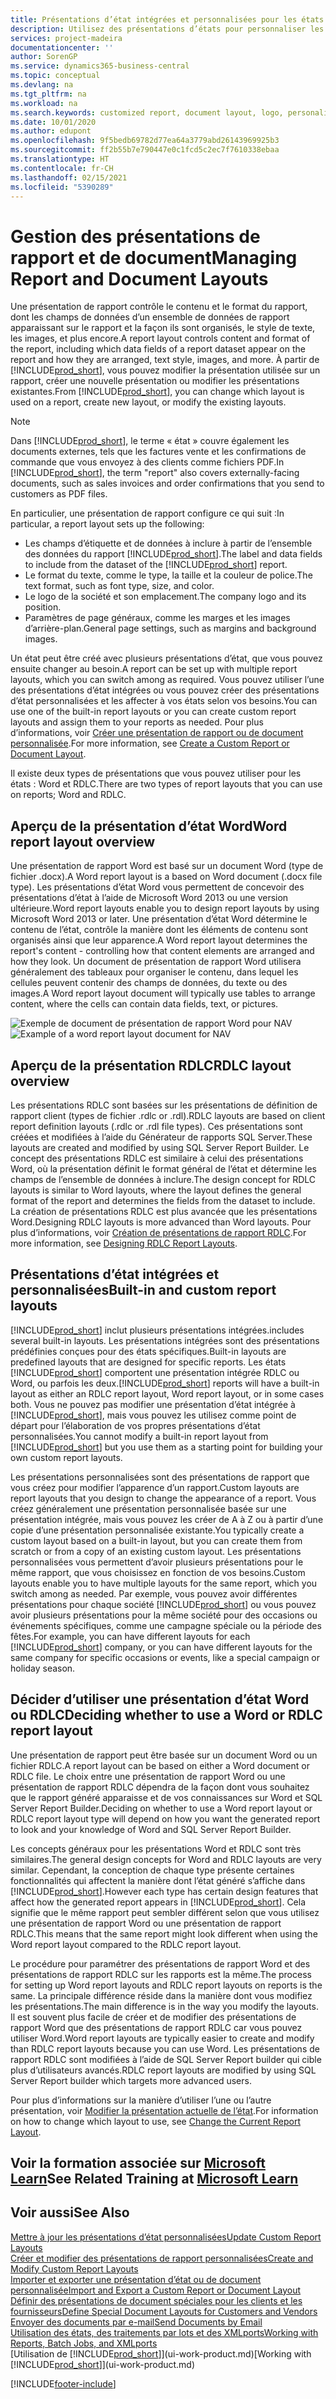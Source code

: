 ```yaml
---
title: Présentations d’état intégrées et personnalisées pour les états et les documents | Microsoft Docs
description: Utilisez des présentations d’états pour personnaliser les documents, par exemple, pour personnaliser la police, le logo, ou la mise en page des fichiers PDF que vous envoyez aux clients.
services: project-madeira
documentationcenter: ''
author: SorenGP
ms.service: dynamics365-business-central
ms.topic: conceptual
ms.devlang: na
ms.tgt_pltfrm: na
ms.workload: na
ms.search.keywords: customized report, document layout, logo, personalize
ms.date: 10/01/2020
ms.author: edupont
ms.openlocfilehash: 9f5bedb69782d77ea64a3779abd26143969925b3
ms.sourcegitcommit: ff2b55b7e790447e0c1fcd5c2ec7f7610338ebaa
ms.translationtype: HT
ms.contentlocale: fr-CH
ms.lasthandoff: 02/15/2021
ms.locfileid: "5390289"
---
```

# <a name="managing-report-and-document-layouts"></a><span data-ttu-id="d69fd-103">Gestion des présentations de rapport et de document</span><span class="sxs-lookup"><span data-stu-id="d69fd-103">Managing Report and Document Layouts</span></span>
<span data-ttu-id="d69fd-104">Une présentation de rapport contrôle le contenu et le format du rapport, dont les champs de données d’un ensemble de données de rapport apparaissant sur le rapport et la façon ils sont organisés, le style de texte, les images, et plus encore.</span><span class="sxs-lookup"><span data-stu-id="d69fd-104">A report layout controls content and format of the report, including which data fields of a report dataset appear on the report and how they are arranged, text style, images, and more.</span></span> <span data-ttu-id="d69fd-105">À partir de [!INCLUDE[prod_short](includes/prod_short.md)], vous pouvez modifier la présentation utilisée sur un rapport, créer une nouvelle présentation ou modifier les présentations existantes.</span><span class="sxs-lookup"><span data-stu-id="d69fd-105">From [!INCLUDE[prod_short](includes/prod_short.md)], you can change which layout is used on a report, create new layout, or modify the existing layouts.</span></span>

> [!NOTE]  
>   <span data-ttu-id="d69fd-106">Dans [!INCLUDE[prod_short](includes/prod_short.md)], le terme « état » couvre également les documents externes, tels que les factures vente et les confirmations de commande que vous envoyez à des clients comme fichiers PDF.</span><span class="sxs-lookup"><span data-stu-id="d69fd-106">In [!INCLUDE[prod_short](includes/prod_short.md)], the term "report" also covers externally-facing documents, such as sales invoices and order confirmations that you send to customers as PDF files.</span></span>

<span data-ttu-id="d69fd-107">En particulier, une présentation de rapport configure ce qui suit :</span><span class="sxs-lookup"><span data-stu-id="d69fd-107">In particular, a report layout sets up the following:</span></span>

* <span data-ttu-id="d69fd-108">Les champs d’étiquette et de données à inclure à partir de l’ensemble des données du rapport [!INCLUDE[prod_short](includes/prod_short.md)].</span><span class="sxs-lookup"><span data-stu-id="d69fd-108">The label and data fields to include from the dataset of the [!INCLUDE[prod_short](includes/prod_short.md)] report.</span></span>
* <span data-ttu-id="d69fd-109">Le format du texte, comme le type, la taille et la couleur de police.</span><span class="sxs-lookup"><span data-stu-id="d69fd-109">The text format, such as font type, size, and color.</span></span>
* <span data-ttu-id="d69fd-110">Le logo de la société et son emplacement.</span><span class="sxs-lookup"><span data-stu-id="d69fd-110">The company logo and its position.</span></span>
* <span data-ttu-id="d69fd-111">Paramètres de page généraux, comme les marges et les images d’arrière-plan.</span><span class="sxs-lookup"><span data-stu-id="d69fd-111">General page settings, such as margins and background images.</span></span>

<span data-ttu-id="d69fd-112">Un état peut être créé avec plusieurs présentations d’état, que vous pouvez ensuite changer au besoin.</span><span class="sxs-lookup"><span data-stu-id="d69fd-112">A report can be set up with multiple report layouts, which you can switch among as required.</span></span> <span data-ttu-id="d69fd-113">Vous pouvez utiliser l’une des présentations d’état intégrées ou vous pouvez créer des présentations d’état personnalisées et les affecter à vos états selon vos besoins.</span><span class="sxs-lookup"><span data-stu-id="d69fd-113">You can use one of the built-in report layouts or you can create custom report layouts and assign them to your reports as needed.</span></span> <span data-ttu-id="d69fd-114">Pour plus d’informations, voir [Créer une présentation de rapport ou de document personnalisée](ui-how-create-custom-report-layout.md).</span><span class="sxs-lookup"><span data-stu-id="d69fd-114">For more information, see [Create a Custom Report or Document Layout](ui-how-create-custom-report-layout.md).</span></span>

<span data-ttu-id="d69fd-115">Il existe deux types de présentations que vous pouvez utiliser pour les états : Word et RDLC.</span><span class="sxs-lookup"><span data-stu-id="d69fd-115">There are two types of report layouts that you can use on reports; Word and RDLC.</span></span>

## <a name="word-report-layout-overview"></a><span data-ttu-id="d69fd-116">Aperçu de la présentation d’état Word</span><span class="sxs-lookup"><span data-stu-id="d69fd-116">Word report layout overview</span></span>
<span data-ttu-id="d69fd-117">Une présentation de rapport Word est basé sur un document Word (type de fichier .docx).</span><span class="sxs-lookup"><span data-stu-id="d69fd-117">A Word report layout is a based on Word document (.docx file type).</span></span> <span data-ttu-id="d69fd-118">Les présentations d’état Word vous permettent de concevoir des présentations d’état à l’aide de Microsoft Word 2013 ou une version ultérieure.</span><span class="sxs-lookup"><span data-stu-id="d69fd-118">Word report layouts enable you to design report layouts by using Microsoft Word 2013 or later.</span></span> <span data-ttu-id="d69fd-119">Une présentation d’état Word détermine le contenu de l’état, contrôle la manière dont les éléments de contenu sont organisés ainsi que leur apparence.</span><span class="sxs-lookup"><span data-stu-id="d69fd-119">A Word report layout determines the report's content - controlling how that content elements are arranged and how they look.</span></span> <span data-ttu-id="d69fd-120">Un document de présentation de rapport Word utilisera généralement des tableaux pour organiser le contenu, dans lequel les cellules peuvent contenir des champs de données, du texte ou des images.</span><span class="sxs-lookup"><span data-stu-id="d69fd-120">A Word report layout document will typically use tables to arrange content, where the cells can contain data fields, text, or pictures.</span></span>

 <span data-ttu-id="d69fd-121">![Exemple de document de présentation de rapport Word pour NAV](media/nav_wordreportlayout_edit_in_word_example.png "NAV_WordReportLayout_Edit_In_Word_Example")</span><span class="sxs-lookup"><span data-stu-id="d69fd-121">![Example of a word report layout document for NAV](media/nav_wordreportlayout_edit_in_word_example.png "NAV_WordReportLayout_Edit_In_Word_Example")</span></span>  

## <a name="rdlc-layout-overview"></a><span data-ttu-id="d69fd-122">Aperçu de la présentation RDLC</span><span class="sxs-lookup"><span data-stu-id="d69fd-122">RDLC layout overview</span></span>
<span data-ttu-id="d69fd-123">Les présentations RDLC sont basées sur les présentations de définition de rapport client (types de fichier .rdlc or .rdl).</span><span class="sxs-lookup"><span data-stu-id="d69fd-123">RDLC layouts are based on client report definition layouts (.rdlc or .rdl file types).</span></span> <span data-ttu-id="d69fd-124">Ces présentations sont créées et modifiées à l’aide du Générateur de rapports SQL Server.</span><span class="sxs-lookup"><span data-stu-id="d69fd-124">These layouts are created and modified by using SQL Server Report Builder.</span></span> <span data-ttu-id="d69fd-125">Le concept des présentations RDLC est similaire à celui des présentations Word, où la présentation définit le format général de l’état et détermine les champs de l’ensemble de données à inclure.</span><span class="sxs-lookup"><span data-stu-id="d69fd-125">The design concept for RDLC layouts is similar to Word layouts, where the layout defines the general format of the report and determines the fields from the dataset to include.</span></span> <span data-ttu-id="d69fd-126">La création de présentations RDLC est plus avancée que les présentations Word.</span><span class="sxs-lookup"><span data-stu-id="d69fd-126">Designing RDLC layouts is more advanced than Word layouts.</span></span> <span data-ttu-id="d69fd-127">Pour plus d’informations, voir [Création de présentations de rapport RDLC](/dynamics-nav/Designing-RDLC-Report-Layouts).</span><span class="sxs-lookup"><span data-stu-id="d69fd-127">For more information, see [Designing RDLC Report Layouts](/dynamics-nav/Designing-RDLC-Report-Layouts).</span></span>

## <a name="built-in-and-custom-report-layouts"></a><span data-ttu-id="d69fd-128">Présentations d’état intégrées et personnalisées</span><span class="sxs-lookup"><span data-stu-id="d69fd-128">Built-in and custom report layouts</span></span>
[!INCLUDE[prod_short](includes/prod_short.md)] <span data-ttu-id="d69fd-129">inclut plusieurs présentations intégrées.</span><span class="sxs-lookup"><span data-stu-id="d69fd-129">includes several built-in layouts.</span></span> <span data-ttu-id="d69fd-130">Les présentations intégrées sont des présentations prédéfinies conçues pour des états spécifiques.</span><span class="sxs-lookup"><span data-stu-id="d69fd-130">Built-in layouts are predefined layouts that are designed for specific reports.</span></span> <span data-ttu-id="d69fd-131">Les états [!INCLUDE[prod_short](includes/prod_short.md)] comportent une présentation intégrée RDLC ou Word, ou parfois les deux.</span><span class="sxs-lookup"><span data-stu-id="d69fd-131">[!INCLUDE[prod_short](includes/prod_short.md)] reports will have a built-in layout as either an RDLC report layout, Word report layout, or in some cases both.</span></span> <span data-ttu-id="d69fd-132">Vous ne pouvez pas modifier une présentation d’état intégrée à [!INCLUDE[prod_short](includes/prod_short.md)], mais vous pouvez les utilisez comme point de départ pour l’élaboration de vos propres présentations d’état personnalisées.</span><span class="sxs-lookup"><span data-stu-id="d69fd-132">You cannot modify a built-in report layout from [!INCLUDE[prod_short](includes/prod_short.md)] but you use them as a starting point for building your own custom report layouts.</span></span>

<span data-ttu-id="d69fd-133">Les présentations personnalisées sont des présentations de rapport que vous créez pour modifier l’apparence d’un rapport.</span><span class="sxs-lookup"><span data-stu-id="d69fd-133">Custom layouts are report layouts that you design to change the appearance of a report.</span></span> <span data-ttu-id="d69fd-134">Vous créez généralement une présentation personnalisée basée sur une présentation intégrée, mais vous pouvez les créer de A à Z ou à partir d’une copie d’une présentation personnalisée existante.</span><span class="sxs-lookup"><span data-stu-id="d69fd-134">You typically create a custom layout based on a built-in layout, but you can create them from scratch or from a copy of an existing custom layout.</span></span> <span data-ttu-id="d69fd-135">Les présentations personnalisées vous permettent d’avoir plusieurs présentations pour le même rapport, que vous choisissez en fonction de vos besoins.</span><span class="sxs-lookup"><span data-stu-id="d69fd-135">Custom layouts enable you to have multiple layouts for the same report, which you switch among as needed.</span></span> <span data-ttu-id="d69fd-136">Par exemple, vous pouvez avoir différentes présentations pour chaque société [!INCLUDE[prod_short](includes/prod_short.md)] ou vous pouvez avoir plusieurs présentations pour la même société pour des occasions ou événements spécifiques, comme une campagne spéciale ou la période des fêtes.</span><span class="sxs-lookup"><span data-stu-id="d69fd-136">For example, you can have different layouts for each [!INCLUDE[prod_short](includes/prod_short.md)] company, or you can have different layouts for the same company for specific occasions or events, like a special campaign or holiday season.</span></span>

## <a name="deciding-whether-to-use-a-word-or-rdlc-report-layout"></a><span data-ttu-id="d69fd-137">Décider d’utiliser une présentation d’état Word ou RDLC</span><span class="sxs-lookup"><span data-stu-id="d69fd-137">Deciding whether to use a Word or RDLC report layout</span></span>
<span data-ttu-id="d69fd-138">Une présentation de rapport peut être basée sur un document Word ou un fichier RDLC.</span><span class="sxs-lookup"><span data-stu-id="d69fd-138">A report layout can be based on either a Word document or RDLC file.</span></span> <span data-ttu-id="d69fd-139">Le choix entre une présentation de rapport Word ou une présentation de rapport RDLC dépendra de la façon dont vous souhaitez que le rapport généré apparaisse et de vos connaissances sur Word et SQL Server Report Builder.</span><span class="sxs-lookup"><span data-stu-id="d69fd-139">Deciding on whether to use a Word report layout or RDLC report layout type will depend on how you want the generated report to look and your knowledge of Word and SQL Server Report Builder.</span></span>

<span data-ttu-id="d69fd-140">Les concepts généraux pour les présentations Word et RDLC sont très similaires.</span><span class="sxs-lookup"><span data-stu-id="d69fd-140">The general design concepts for Word and RDLC layouts are very similar.</span></span> <span data-ttu-id="d69fd-141">Cependant, la conception de chaque type présente certaines fonctionnalités qui affectent la manière dont l’état généré s’affiche dans [!INCLUDE[prod_short](includes/prod_short.md)].</span><span class="sxs-lookup"><span data-stu-id="d69fd-141">However each type has certain design features that affect how the generated report appears in [!INCLUDE[prod_short](includes/prod_short.md)].</span></span> <span data-ttu-id="d69fd-142">Cela signifie que le même rapport peut sembler différent selon que vous utilisez une présentation de rapport Word ou une présentation de rapport RDLC.</span><span class="sxs-lookup"><span data-stu-id="d69fd-142">This means that the same report might look different when using the Word report layout compared to the RDLC report layout.</span></span>

<span data-ttu-id="d69fd-143">Le procédure pour paramétrer des présentations de rapport Word et des présentations de rapport RDLC sur les rapports est la même.</span><span class="sxs-lookup"><span data-stu-id="d69fd-143">The process for setting up Word report layouts and RDLC report layouts on reports is the same.</span></span> <span data-ttu-id="d69fd-144">La principale différence réside dans la manière dont vous modifiez les présentations.</span><span class="sxs-lookup"><span data-stu-id="d69fd-144">The main difference is in the way you modify the layouts.</span></span> <span data-ttu-id="d69fd-145">Il est souvent plus facile de créer et de modifier des présentations de rapport Word que des présentations de rapport RDLC car vous pouvez utiliser Word.</span><span class="sxs-lookup"><span data-stu-id="d69fd-145">Word report layouts are typically easier to create and modify than RDLC report layouts because you can use Word.</span></span> <span data-ttu-id="d69fd-146">Les présentations de rapport RDLC sont modifiées à l’aide de SQL Server Report builder qui cible plus d’utilisateurs avancés.</span><span class="sxs-lookup"><span data-stu-id="d69fd-146">RDLC report layouts are modified by using SQL Server Report builder which targets more advanced users.</span></span>

<span data-ttu-id="d69fd-147">Pour plus d’informations sur la manière d’utiliser l’une ou l’autre présentation, voir [Modifier la présentation actuelle de l’état](ui-how-change-layout-currently-used-report.md).</span><span class="sxs-lookup"><span data-stu-id="d69fd-147">For information on how to change which layout to use, see [Change the Current Report Layout](ui-how-change-layout-currently-used-report.md).</span></span>

## <a name="see-related-training-at-microsoft-learn"></a><span data-ttu-id="d69fd-148">Voir la formation associée sur [Microsoft Learn](/learn/modules/change-documents-dynamics-365-business-central/index)</span><span class="sxs-lookup"><span data-stu-id="d69fd-148">See Related Training at [Microsoft Learn](/learn/modules/change-documents-dynamics-365-business-central/index)</span></span>

## <a name="see-also"></a><span data-ttu-id="d69fd-149">Voir aussi</span><span class="sxs-lookup"><span data-stu-id="d69fd-149">See Also</span></span>
[<span data-ttu-id="d69fd-150">Mettre à jour les présentations d’état personnalisées</span><span class="sxs-lookup"><span data-stu-id="d69fd-150">Update Custom Report Layouts</span></span>](ui-update-report-layouts.md)  
[<span data-ttu-id="d69fd-151">Créer et modifier des présentations de rapport personnalisées</span><span class="sxs-lookup"><span data-stu-id="d69fd-151">Create and Modify Custom Report Layouts</span></span>](ui-how-create-custom-report-layout.md)  
[<span data-ttu-id="d69fd-152">Importer et exporter une présentation d’état ou de document personnalisée</span><span class="sxs-lookup"><span data-stu-id="d69fd-152">Import and Export a Custom Report or Document Layout</span></span>](ui-how-import-and-export-report-layout.md)  
[<span data-ttu-id="d69fd-153">Définir des présentations de document spéciales pour les clients et les fournisseurs</span><span class="sxs-lookup"><span data-stu-id="d69fd-153">Define Special Document Layouts for Customers and Vendors</span></span>](ui-define-customer-vendor-document-layouts.md)  
[<span data-ttu-id="d69fd-154">Envoyer des documents par e-mail</span><span class="sxs-lookup"><span data-stu-id="d69fd-154">Send Documents by Email</span></span>](ui-how-send-documents-email.md)  
[<span data-ttu-id="d69fd-155">Utilisation des états, des traitements par lots et des XMLports</span><span class="sxs-lookup"><span data-stu-id="d69fd-155">Working with Reports, Batch Jobs, and XMLports</span></span>](ui-work-report.md)  
<span data-ttu-id="d69fd-156">[Utilisation de [!INCLUDE[prod_short](includes/prod_short.md)]](ui-work-product.md)</span><span class="sxs-lookup"><span data-stu-id="d69fd-156">[Working with [!INCLUDE[prod_short](includes/prod_short.md)]](ui-work-product.md)</span></span>  


[!INCLUDE[footer-include](includes/footer-banner.md)]